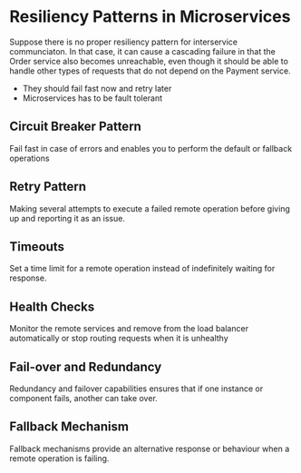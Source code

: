 # Resiliency Patterns in Microservices

Suppose there is no proper resiliency pattern for interservice communciaton. In that case, it can cause a cascading failure in that the Order service also becomes unreachable, 
even though it should be able to handle other types of requests that do not depend on the Payment service.

* They should fail fast now and retry later
* Microservices has to be fault tolerant

## Circuit Breaker Pattern

Fail fast in case of errors and enables you to perform the default or fallback operations

## Retry Pattern

Making several attempts to execute a failed remote operation before giving up and reporting it as an issue.

## Timeouts

Set a time limit for a remote operation instead of indefinitely waiting for response.

## Health Checks

Monitor the remote services and remove from the load balancer automatically or stop routing requests when it is 
unhealthy

## Fail-over and Redundancy

Redundancy and failover capabilities ensures that if one instance or component fails, another can take over.

## Fallback Mechanism

Fallback mechanisms provide an alternative response or behaviour when a remote operation is failing. 

